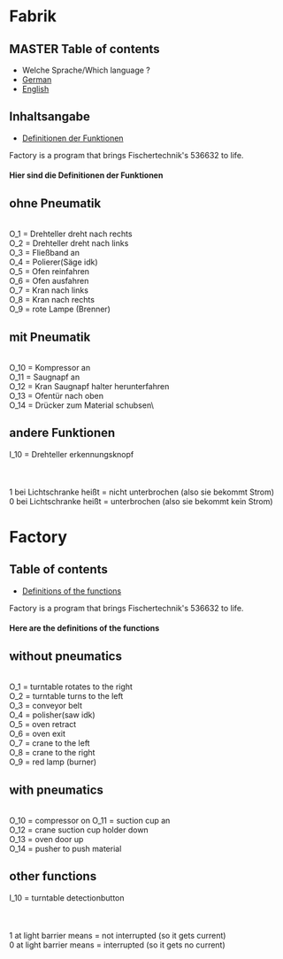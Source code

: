 # Fabrik

## MASTER Table of contents
* Welche Sprache/Which language ?
* [German](#Fabrik)
* [English](#Factory)


## Inhaltsangabe
* [Definitionen der Funktionen](#Hier-sind-die-Definitionen-der-Funktionen)

Factory is a program that brings Fischertechnik's 536632 to life.

#### Hier sind die Definitionen der Funktionen


## ohne Pneumatik
\
O_1 = Drehteller dreht nach rechts\
O_2 = Drehteller dreht nach links\
O_3 = Fließband an\
O_4 = Polierer(Säge idk)\
O_5 = Ofen reinfahren\
O_6 = Ofen ausfahren\
O_7 = Kran nach links\
O_8 = Kran nach rechts\
O_9 = rote Lampe (Brenner)

## mit Pneumatik
\
O_10 = Kompressor an\
O_11 = Saugnapf an\
O_12 = Kran Saugnapf halter herunterfahren\
O_13 = Ofentür nach oben\
O_14 = Drücker zum Material schubsen\
## andere Funktionen
I_10 = Drehteller erkennungsknopf\
\
\
\
1 bei Lichtschranke heißt = nicht unterbrochen (also sie bekommt Strom)\
0 bei Lichtschranke heißt = unterbrochen (also sie bekommt kein Strom)


# Factory

## Table of contents
* [Definitions of the functions](#Here-are-the-definitions-of-the-functions)

Factory is a program that brings Fischertechnik's 536632 to life.

#### Here are the definitions of the functions


## without pneumatics
\
O_1 = turntable rotates to the right\
O_2 = turntable turns to the left\
O_3 = conveyor belt\
O_4 = polisher(saw idk)\
O_5 = oven retract\
O_6 = oven exit\
O_7 = crane to the left\
O_8 = crane to the right\
O_9 = red lamp (burner)

## with pneumatics
\
O_10 = compressor on
O_11 = suction cup an\
O_12 = crane suction cup holder down\
O_13 = oven door up\
O_14 = pusher to push material
## other functions
I_10 = turntable detectionbutton\
\
\
\
1 at light barrier means = not interrupted (so it gets current)\
0 at light barrier means = interrupted (so it gets no current)
